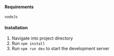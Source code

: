 #### Requirements
```nodeJs```
#### Installation
1. Navigate into project directory
2. Run ```npm install```
3. Run ```npm run dev``` to start the development server